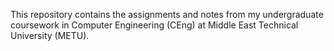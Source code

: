 This repository contains the assignments and notes from my undergraduate coursework in Computer Engineering (CEng) at Middle East Technical University (METU).
